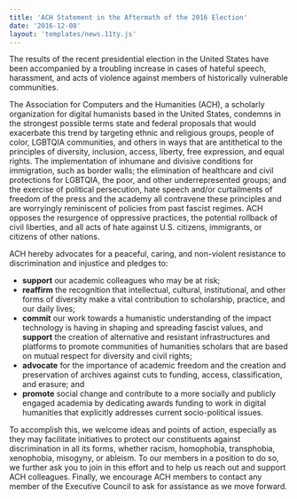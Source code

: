 ```yaml
---
title: 'ACH Statement in the Aftermath of the 2016 Election'
date: '2016-12-08'
layout: 'templates/news.11ty.js'
---
```

The results of the recent presidential election in the United States have been accompanied by a troubling increase in cases of hateful speech, harassment, and acts of violence against members of historically vulnerable communities.

The Association for Computers and the Humanities (ACH), a scholarly organization for digital humanists based in the United States, condemns in the strongest possible terms state and federal proposals that would exacerbate this trend by targeting ethnic and religious groups, people of color, LGBTQIA communities, and others in ways that are antithetical to the principles of diversity, inclusion, access, liberty, free expression, and equal rights. The implementation of inhumane and divisive conditions for immigration, such as border walls; the elimination of healthcare and civil protections for LGBTQIA, the poor, and other underrepresented groups; and the exercise of political persecution, hate speech and/or curtailments of freedom of the press and the academy all contravene these principles and are worryingly reminiscent of policies from past fascist regimes. ACH opposes the resurgence of oppressive practices, the potential rollback of civil liberties, and all acts of hate against U.S. citizens, immigrants, or citizens of other nations.

ACH hereby advocates for a peaceful, caring, and non-violent resistance to discrimination and injustice and pledges to:

- **support** our academic colleagues who may be at risk;
- **reaffirm** the recognition that intellectual, cultural, institutional, and other forms of diversity make a vital contribution to scholarship, practice, and our daily lives;
- **commit** our work towards a humanistic understanding of the impact technology is having in shaping and spreading fascist values, and **support** the creation of alternative and resistant infrastructures and platforms to promote communities of humanities scholars that are based on mutual respect for diversity and civil rights;
- **advocate** for the importance of academic freedom and the creation and preservation of archives against cuts to funding, access, classification, and erasure; and
- **promote** social change and contribute to a more socially and publicly engaged academia by dedicating awards funding to work in digital humanities that explicitly addresses current socio-political issues.

To accomplish this, we welcome ideas and points of action, especially as they may facilitate initiatives to protect our constituents against discrimination in all its forms, whether racism, homophobia, transphobia, xenophobia, misogyny, or ableism. To our members in a position to do so, we further ask you to join in this effort and to help us reach out and support ACH colleagues. Finally, we encourage ACH members to contact any member of the Executive Council to ask for assistance as we move forward.
